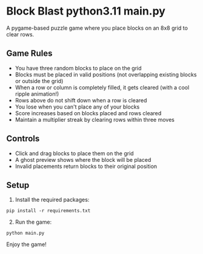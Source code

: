 # Block Blast python3.11 main.py

A pygame-based puzzle game where you place blocks on an 8x8 grid to clear rows.

## Game Rules
- You have three random blocks to place on the grid
- Blocks must be placed in valid positions (not overlapping existing blocks or outside the grid)
- When a row or column is completely filled, it gets cleared (with a cool ripple animation!)
- Rows above do not shift down when a row is cleared
- You lose when you can't place any of your blocks
- Score increases based on blocks placed and rows cleared
- Maintain a multiplier streak by clearing rows within three moves

## Controls
- Click and drag blocks to place them on the grid
- A ghost preview shows where the block will be placed
- Invalid placements return blocks to their original position

## Setup
1. Install the required packages:
```
pip install -r requirements.txt
```

2. Run the game:
```
python main.py
```

Enjoy the game! 